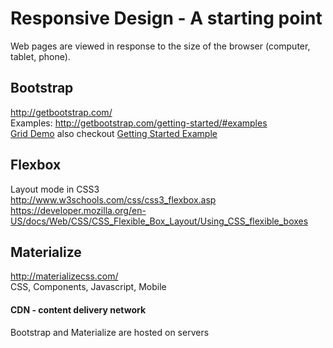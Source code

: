 # Responsive Design - A starting point
Web pages are viewed in response to the size of the browser (computer, tablet, phone).

## Bootstrap
http://getbootstrap.com/  
Examples: http://getbootstrap.com/getting-started/#examples  
[Grid Demo](bootstrap-grid.html) also checkout
[Getting Started Example](https://github.com/brendalong/JumpStart-bootstrap)

## Flexbox
Layout mode in CSS3  
http://www.w3schools.com/css/css3_flexbox.asp  
https://developer.mozilla.org/en-US/docs/Web/CSS/CSS_Flexible_Box_Layout/Using_CSS_flexible_boxes

## Materialize
http://materializecss.com/  
CSS, Components, Javascript, Mobile

#### __CDN__ - content delivery network
Bootstrap and Materialize are hosted on servers

